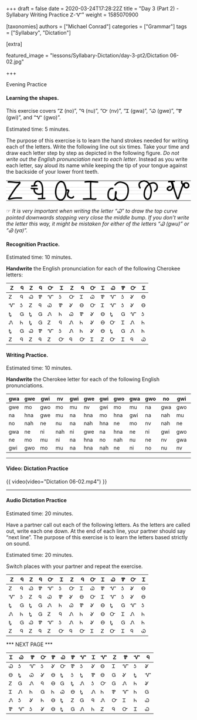 +++
draft = false
date = 2020-03-24T17:28:22Z
title = "Day 3 (Part 2) - Syllabary Writing Practice Ꮓ-Ꮙ"
weight = 1585070900

[taxonomies]
authors = ["Michael Conrad"]
categories = ["Grammar"]
tags = ["Syllabary", "Dictation"]

[extra]

featured_image = "lessons/Syllabary-Dictation/day-3-pt2/Dictation 06-02.jpg"

+++

Evening Practice

#### Learning the shapes.

This exercise covers “Ꮓ (no)”, “Ꮔ (nu)”, “Ꮕ (nv)”, “Ꮖ (gwa)”, “Ꮗ (gwe)”,
“Ꮘ (gwi)”, and “Ꮙ (gwo)”.

Estimated time: 5 minutes.
<!-- more -->
The purpose of this exercise is to learn the hand strokes needed for
writing each of the letters. Write the following line out six times.
Take your time and draw each letter step by step as depicted in the
following figure. *Do not write out the English pronunciation next to
each letter*. Instead as you write each letter, say aloud its name while
keeping the tip of your tongue against the backside of your lower front
teeth.

![image](handone%20-%20sample%2006.jpg)

☞ *It is very important when writing the letter “Ꮗ” to draw the top
curve pointed downwards stopping very close the middle bump. If you
don’t write the letter this way, it might be mistaken for either of the
letters “Ꮚ (gwu)” or “Ꮿ (ya)”.*

#### Recognition Practice.

Estimated time: 10 minutes.

__Handwrite__ the English pronunciation for each of the following Cherokee letters:

| Ꮓ | Ꮔ | Ꮓ | Ꮔ | Ꮕ | Ꮖ | Ꮓ | Ꮔ | Ꮕ | Ꮖ | Ꮗ | Ꮘ | Ꮕ | Ꮖ | 
|---|---|---|---|---|---|---|---|---|---|---|---|---|---| 
| Ꮓ | Ꮔ | Ꮗ | Ꮘ | Ꮙ | Ꮌ | Ꮕ | Ꮖ | Ꮗ | Ꮘ | Ꮙ | Ꮌ | Ꮍ | Ꮎ | 
| Ꮙ | Ꮌ | Ꮓ | Ꮔ | Ꮗ | Ꮘ | Ꮍ | Ꮎ | Ꮕ | Ꮖ | Ꮙ | Ꮌ | Ꮍ | Ꮎ | 
| Ꮏ | Ꮐ | Ꮏ | Ꮐ | Ꮑ | Ꮒ | Ꮗ | Ꮘ | Ꮍ | Ꮎ | Ꮏ | Ꮐ | Ꮙ | Ꮌ | 
| Ꮑ | Ꮒ | Ꮏ | Ꮐ | Ꮓ | Ꮔ | Ꮑ | Ꮒ | Ꮍ | Ꮎ | Ꮕ | Ꮖ | Ꮑ | Ꮒ | 
| Ꮏ | Ꮐ | Ꮗ | Ꮘ | Ꮙ | Ꮌ | Ꮑ | Ꮒ | Ꮍ | Ꮎ | Ꮏ | Ꮐ | Ꮑ | Ꮒ | 
| Ꮓ | Ꮔ | Ꮓ | Ꮔ | Ꮓ | Ꮕ | Ꮔ | Ꮕ | Ꮖ | Ꮓ | Ꮕ | Ꮖ | Ꮔ | Ꮗ | 

#### Writing Practice.

Estimated time: 10 minutes.

__Handwrite__ the Cherokee letter for each of the following English pronunciations.

| gwa | gwe | gwi | nv  | gwi | gwe | gwi | gwo | gwa | gwo | no  | gwi | gwo | nu  | 
|-----|-----|-----|-----|-----|-----|-----|-----|-----|-----|-----|-----|-----|-----| 
| gwe | mo  | gwo | mo  | mu  | nv  | gwi | mo  | mu  | na  | gwa | gwo | mo  | mu  | 
| na  | hna | gwe | mu  | na  | hna | mo  | hna | gwi | na  | nah | mu  | hna | gwo | 
| no  | nah | ne  | nu  | na  | nah | hna | ne  | mo  | nv  | nah | ne  | ni  | mu  | 
| gwa | ne  | ni  | nah | ni  | gwe | na  | hna | ne  | ni  | gwi | gwo | ni  | nah | 
| ne  | mo  | mu  | ni  | na  | hna | no  | nah | nu  | ne  | nv  | gwa | ni  | gwe | 
| gwi | gwo | mo  | mu  | na  | hna | nah | ne  | ni  | no  | nu  | nv  | gwa | gwe | 

---

#### Video: Dictation Practice

{{ video(video="Dictation 06-02.mp4") }}

---

#### Audio Dictation Practice

Estimated time: 20 minutes.

Have a partner call out each of the following letters. As the letters
are called out, write each one down. At the end of each line, your
partner should say “next line”. The purpose of this exercise is to learn
the letters based strictly on sound.

Estimated time: 20 minutes.

Switch places with your partner and repeat the exercise.

| Ꮓ | Ꮔ | Ꮓ | Ꮔ | Ꮕ | Ꮖ | Ꮓ | Ꮔ | Ꮕ | Ꮖ | Ꮗ | Ꮘ | Ꮕ | Ꮖ | 
|---|---|---|---|---|---|---|---|---|---|---|---|---|---| 
| Ꮓ | Ꮔ | Ꮗ | Ꮘ | Ꮙ | Ꮌ | Ꮕ | Ꮖ | Ꮗ | Ꮘ | Ꮙ | Ꮌ | Ꮍ | Ꮎ | 
| Ꮙ | Ꮌ | Ꮓ | Ꮔ | Ꮗ | Ꮘ | Ꮍ | Ꮎ | Ꮕ | Ꮖ | Ꮙ | Ꮌ | Ꮍ | Ꮎ | 
| Ꮏ | Ꮐ | Ꮏ | Ꮐ | Ꮑ | Ꮒ | Ꮗ | Ꮘ | Ꮍ | Ꮎ | Ꮏ | Ꮐ | Ꮙ | Ꮌ | 
| Ꮑ | Ꮒ | Ꮏ | Ꮐ | Ꮓ | Ꮔ | Ꮑ | Ꮒ | Ꮍ | Ꮎ | Ꮕ | Ꮖ | Ꮑ | Ꮒ | 
| Ꮏ | Ꮐ | Ꮗ | Ꮘ | Ꮙ | Ꮌ | Ꮑ | Ꮒ | Ꮍ | Ꮎ | Ꮏ | Ꮐ | Ꮑ | Ꮒ | 
| Ꮓ | Ꮔ | Ꮓ | Ꮔ | Ꮓ | Ꮕ | Ꮔ | Ꮕ | Ꮖ | Ꮓ | Ꮕ | Ꮖ | Ꮔ | Ꮗ | 

*** NEXT PAGE ***

| Ꮖ | Ꮗ | Ꮘ | Ꮕ | Ꮘ | Ꮗ | Ꮘ | Ꮙ | Ꮖ | Ꮙ | Ꮓ | Ꮘ | Ꮙ | Ꮔ | 
|---|---|---|---|---|---|---|---|---|---|---|---|---|---| 
| Ꮗ | Ꮌ | Ꮙ | Ꮌ | Ꮍ | Ꮕ | Ꮘ | Ꮌ | Ꮍ | Ꮎ | Ꮖ | Ꮙ | Ꮌ | Ꮍ | 
| Ꮎ | Ꮏ | Ꮗ | Ꮍ | Ꮎ | Ꮏ | Ꮌ | Ꮏ | Ꮘ | Ꮎ | Ꮐ | Ꮍ | Ꮏ | Ꮙ | 
| Ꮓ | Ꮐ | Ꮑ | Ꮔ | Ꮎ | Ꮐ | Ꮏ | Ꮑ | Ꮌ | Ꮕ | Ꮐ | Ꮑ | Ꮒ | Ꮍ | 
| Ꮖ | Ꮑ | Ꮒ | Ꮐ | Ꮒ | Ꮗ | Ꮎ | Ꮏ | Ꮑ | Ꮒ | Ꮘ | Ꮙ | Ꮒ | Ꮐ | 
| Ꮑ | Ꮌ | Ꮍ | Ꮒ | Ꮎ | Ꮏ | Ꮓ | Ꮐ | Ꮔ | Ꮑ | Ꮕ | Ꮖ | Ꮒ | Ꮗ | 
| Ꮘ | Ꮙ | Ꮌ | Ꮍ | Ꮎ | Ꮏ | Ꮐ | Ꮑ | Ꮒ | Ꮓ | Ꮔ | Ꮕ | Ꮖ | Ꮗ |

